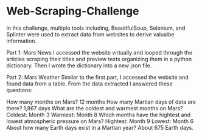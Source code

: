 # Web-Scraping-Challenge

In this challenge, multiple tools including, BeautifulSoup, Selenium, and Splinter were used to extract data from websites to derive valualbe information.

Part 1: Mars News
I accessed the website virtually and looped through the articles scraping their titles and preview texts organizing them in a python dictionary. Then I wrote the dictionary into a new json file. 

Part 2: Mars Weather
Similar to the first part, I accessed the website and found data from a table. From the data extracted I answered these questions:

How many months on Mars?
  12 months
How many Martian days of data are there?
  1,867 days
What are the coldest and warmest months on Mars?
  Coldest: Month 3
  Warmest: Month 8
Which months have the hightest and lowest atmospheric pressure on Mars?
  Hightest: Month 9
  Lowest: Month 6
About how many Earth days exist in a Martian year?
  About 675 Earth days.
